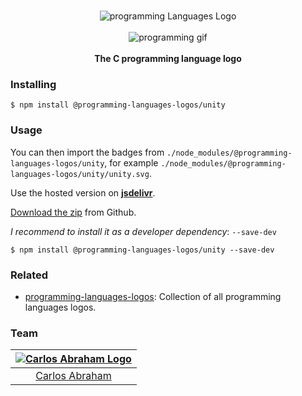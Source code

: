 <p align="center">
    <br>
    <img src="https://cdn.jsdelivr.net/npm/@programming-languages-logos/c@0.0.3/c_256x256.png" alt="programming Languages Logo">
    <br>
    <br>
    <img src="https://cdn.abranhe.com/projects/porgramming-languages-logos/logo.svg" alt="programming gif">
    <br>
    <br>
    <b>The C programming language logo</b>
</p>

### Installing

```
$ npm install @programming-languages-logos/unity
```

### Usage

You can then import the badges from `./node_modules/@programming-languages-logos/unity`, for example `./node_modules/@programming-languages-logos/unity/unity.svg`.

 Use the hosted version on
 [**jsdelivr**](https://www.jsdelivr.com/package/npm/@programming-languages-logos/unity).

[Download the zip](https://github.com/abranhe/programming-languages-logos/releases/latest) from Github.


*I recommend to install it as a developer dependency*:  `--save-dev`

```
$ npm install @programming-languages-logos/unity --save-dev
```

### Related

- [programming-languages-logos][all]: Collection of all programming languages logos.

### Team

|[![Carlos Abraham Logo][abranhe-img]][abranhe]|
| :-: |
| [Carlos Abraham][abranhe] |

<!------------- Some links ----------------->
[abranhe]: https://github.com/abranhe
[abranhe-img]: https://avatars3.githubusercontent.com/u/21347264?s=50
[all]: https://github.com/abranhe/programming-languages-logos
